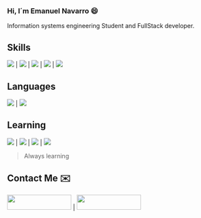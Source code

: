 
### Hi, I´m Emanuel Navarro :smile:

Information systems engineering Student and FullStack developer.

##  Skills
<img src="https://img.shields.io/badge/-HTML-darkred"> | <img src="https://img.shields.io/badge/-CSS-darkblue"> | <img src="https://img.shields.io/badge/-Python-yellow"> | <img src="https://img.shields.io/badge/-Django-darkgreen"> | <img src="https://img.shields.io/badge/-SQL-blue">

## Languages
<img src="https://img.shields.io/badge/-Spanish-red"> | <img src="https://img.shields.io/badge/-English-lightblue"> 

## Learning
<img src="https://img.shields.io/badge/-ReactJS-violet"> | <img src="https://img.shields.io/badge/-Javascript-orange"> | <img src="https://img.shields.io/badge/-NodeJS-green"> | <img src="https://img.shields.io/badge/-German-yellow">


> Always learning

## Contact Me :envelope:

<a href="https://www.linkedin.com/in/emanuelnav" target="_blank"><img src="https://img.shields.io/badge/linkedin-%23108CCC.svg?&style=for-the-badge&logo=linkedin&logoColor=white" height="35" width="150"></a> | <a href="https://www.instagram.com/emanuelnav_" target="_blank"><img src="https://img.shields.io/badge/instagram-%23D17417.svg?&style=for-the-badge&logo=instagram&logoColor=white" height="35" width="150"></a>
